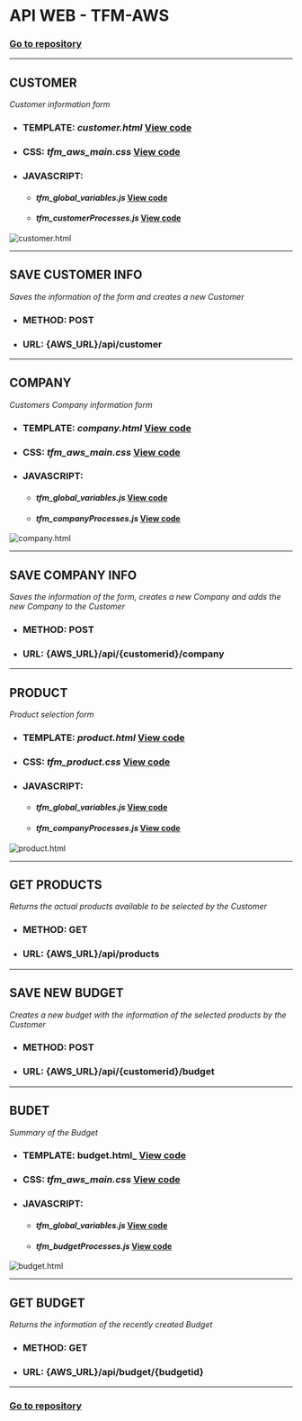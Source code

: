 # API WEB - TFM-AWS

### [Go to repository](https://github.com/Gabriel-Acevedo/tfm-aws)

***

## CUSTOMER

_Customer information form_

* ### TEMPLATE: _customer.html_ [View code](https://github.com/Gabriel-Acevedo/tfm-aws/blob/master/src/resources/templates/customer.html)

* ### CSS: _tfm_aws_main.css_ [View code](https://github.com/Gabriel-Acevedo/tfm-aws/blob/master/src/resources/static/css/tfm_aws_main.css)

* ### JAVASCRIPT:
    - #### _tfm_global_variables.js_ [View code](https://github.com/Gabriel-Acevedo/tfm-aws/blob/master/src/resources/static/js/tfm_global_variables.js)
    - #### _tfm_customerProcesses.js_ [View code](https://github.com/Gabriel-Acevedo/tfm-aws/blob/master/src/resources/static/js/tfm_customerProcesses.js)

![customer.html](../images/webTemplates/customer.png)

***	

## SAVE CUSTOMER INFO

_Saves the information of the form and creates a new Customer_

* ### METHOD: POST

* ### URL:  {AWS_URL}/api/customer 

***


## COMPANY

_Customers Company information form_

* ### TEMPLATE: _company.html_ [View code](https://github.com/Gabriel-Acevedo/tfm-aws/blob/master/src/resources/templates/company.html)

* ### CSS: _tfm_aws_main.css_ [View code](https://github.com/Gabriel-Acevedo/tfm-aws/blob/master/src/resources/static/css/tfm_aws_main.css)

* ### JAVASCRIPT:
    - #### _tfm_global_variables.js_ [View code](https://github.com/Gabriel-Acevedo/tfm-aws/blob/master/src/resources/static/js/tfm_global_variables.js)
    - #### _tfm_companyProcesses.js_ [View code](https://github.com/Gabriel-Acevedo/tfm-aws/blob/master/src/resources/static/js/tfm_customerProcesses.js)

![company.html](../images/webTemplates/company.png)

***

## SAVE COMPANY INFO

_Saves the information of the form, creates a new Company and adds the new Company to the Customer_

* ### METHOD: POST

* ### URL:  {AWS_URL}/api/{customerid}/company 

***

## PRODUCT

_Product selection form_

* ### TEMPLATE: _product.html_ [View code](https://github.com/Gabriel-Acevedo/tfm-aws/blob/master/src/resources/templates/_product.html)

* ### CSS: _tfm_product.css_ [View code](https://github.com/Gabriel-Acevedo/tfm-aws/blob/master/src/resources/static/css/tfm_product.css)

* ### JAVASCRIPT:
    - #### _tfm_global_variables.js_ [View code](https://github.com/Gabriel-Acevedo/tfm-aws/blob/master/src/resources/static/js/tfm_global_variables.js)
    - #### _tfm_companyProcesses.js_ [View code](https://github.com/Gabriel-Acevedo/tfm-aws/blob/master/src/resources/static/js/tfm_productProcesses.js)

![product.html](../images/webTemplates/product.png)

***

## GET PRODUCTS

_Returns the actual products available to be selected by the Customer_

* ### METHOD: GET

* ### URL:  {AWS_URL}/api/products

***

## SAVE NEW BUDGET

_Creates a new budget with the information of the selected products by the Customer_

* ### METHOD: POST

* ### URL:  {AWS_URL}/api/{customerid}/budget

***

## BUDET

_Summary of the Budget_

* ### TEMPLATE: budget.html_ [View code](https://github.com/Gabriel-Acevedo/tfm-aws/blob/master/src/resources/templates/budget.html)

* ### CSS: _tfm_aws_main.css_ [View code](https://github.com/Gabriel-Acevedo/tfm-aws/blob/master/src/resources/static/css/tfm_aws_main.css)

* ### JAVASCRIPT:
    - #### _tfm_global_variables.js_ [View code](https://github.com/Gabriel-Acevedo/tfm-aws/blob/master/src/resources/static/js/tfm_global_variables.js)
    - #### _tfm_budgetProcesses.js_ [View code](https://github.com/Gabriel-Acevedo/tfm-aws/blob/master/src/resources/static/js/tfm_budgetProcesses.js)

![budget.html](../images/webTemplates/budget.png)

***

## GET BUDGET

_Returns the information of the recently created Budget_

* ### METHOD: GET

* ### URL:  {AWS_URL}/api/budget/{budgetid}

***

### [Go to repository](https://github.com/Gabriel-Acevedo/tfm-aws)